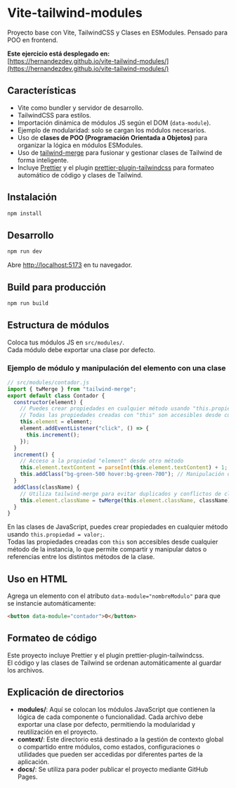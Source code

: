 # Vite-tailwind-modules

Proyecto base con Vite, TailwindCSS y Clases en ESModules. Pensado para POO en frontend.

**Este ejercicio está desplegado en:**  
[https://hernandezdev.github.io/vite-tailwind-modules/](https://hernandezdev.github.io/vite-tailwind-modules/)

## Características

- Vite como bundler y servidor de desarrollo.
- TailwindCSS para estilos.
- Importación dinámica de módulos JS según el DOM (`data-module`).
- Ejemplo de modularidad: solo se cargan los módulos necesarios.
- Uso de **clases de POO (Programación Orientada a Objetos)** para organizar la lógica en módulos ESModules.
- Uso de [tailwind-merge](https://github.com/dcastil/tailwind-merge) para fusionar y gestionar clases de Tailwind de forma inteligente.
- Incluye [Prettier](https://prettier.io/) y el plugin [prettier-plugin-tailwindcss](https://github.com/tailwindlabs/prettier-plugin-tailwindcss) para formateo automático de código y clases de Tailwind.

## Instalación

```bash
npm install
```

## Desarrollo

```bash
npm run dev
```

Abre [http://localhost:5173](http://localhost:5173) en tu navegador.

## Build para producción

```bash
npm run build
```

## Estructura de módulos

Coloca tus módulos JS en `src/modules/`.  
Cada módulo debe exportar una clase por defecto.

### Ejemplo de módulo y manipulación del elemento con una clase

```js
// src/modules/contador.js
import { twMerge } from "tailwind-merge";
export default class Contador {
  constructor(element) {
    // Puedes crear propiedades en cualquier método usando "this.propiedad"
    // Todas las propiedades creadas con "this" son accesibles desde cualquier método de la instancia
    this.element = element;
    element.addEventListener("click", () => {
      this.increment();
    });
  }
  increment() {
    // Acceso a la propiedad "element" desde otro método
    this.element.textContent = parseInt(this.element.textContent) + 1;
    this.addClass("bg-green-500 hover:bg-green-700"); // Manipulación del elemento: añade clases de Tailwind
  }
  addClass(className) {
    // Utiliza tailwind-merge para evitar duplicados y conflictos de clases
    this.element.className = twMerge(this.element.className, className);
  }
}
```

En las clases de JavaScript, puedes crear propiedades en cualquier método usando `this.propiedad = valor;`.  
Todas las propiedades creadas con `this` son accesibles desde cualquier método de la instancia, lo que permite compartir y manipular datos o referencias entre los distintos métodos de la clase.

## Uso en HTML

Agrega un elemento con el atributo `data-module="nombreModulo"` para que se instancie automáticamente:

```html
<button data-module="contador">0</button>
```

## Formateo de código

Este proyecto incluye Prettier y el plugin prettier-plugin-tailwindcss.  
El código y las clases de Tailwind se ordenan automáticamente al guardar los archivos.

## Explicación de directorios

- **modules/**: Aquí se colocan los módulos JavaScript que contienen la lógica de cada componente o funcionalidad. Cada archivo debe exportar una clase por defecto, permitiendo la modularidad y reutilización en el proyecto.
- **context/**: Este directorio está destinado a la gestión de contexto global o compartido entre módulos, como estados, configuraciones o utilidades que pueden ser accedidas por diferentes partes de la aplicación.
- **docs/**: Se utiliza para poder publicar el proyecto mediante GitHub Pages.
